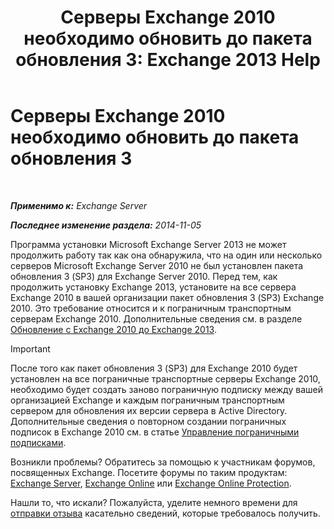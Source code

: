 ﻿---
title: 'Серверы Exchange 2010 необходимо обновить до пакета обновления 3: Exchange 2013 Help'
TOCTitle: Серверы Exchange 2010 необходимо обновить до пакета обновления 3
ms:assetid: 06f99869-79a2-4ac4-b947-b71430b178ad
ms:mtpsurl: https://technet.microsoft.com/ru-ru/library/ms.exch.setupreadiness.e15e14coexistenceminmajorversionrequirement(v=EXCHG.150)
ms:contentKeyID: 50487427
ms.date: 04/30/2018
mtps_version: v=EXCHG.150
ms.translationtype: HT
---

# Серверы Exchange 2010 необходимо обновить до пакета обновления 3

 

_**Применимо к:** Exchange Server_

_**Последнее изменение раздела:** 2014-11-05_

Программа установки Microsoft Exchange Server 2013 не может продолжить работу так как она обнаружила, что на один или несколько серверов Microsoft Exchange Server 2010 не был установлен пакета обновления 3 (SP3) для Exchange Server 2010. Перед тем, как продолжить установку Exchange 2013, установите на все сервера Exchange 2010 в вашей организации пакет обновления 3 (SP3) Exchange 2010. Это требование относится и к пограничным транспортным серверам Exchange 2010. Дополнительные сведения см. в разделе [Обновление с Exchange 2010 до Exchange 2013](upgrade-from-exchange-2010-to-exchange-2013-exchange-2013-help.md).

> [!IMPORTANT]  
> После того как пакет обновления 3 (SP3) для Exchange 2010 будет установлен на все пограничные транспортные серверы Exchange 2010, необходимо будет создать заново пограничную подписку между вашей организацией Exchange и каждым пограничным транспортным сервером для обновления их версии сервера в Active Directory. Дополнительные сведения о повторном создании пограничных подписок в Exchange 2010 см. в статье <a href="https://go.microsoft.com/fwlink/p/?linkid=269724">Управление пограничными подписками</a>.


Возникли проблемы? Обратитесь за помощью к участникам форумов, посвященных Exchange. Посетите форумы по таким продуктам: [Exchange Server](https://go.microsoft.com/fwlink/p/?linkid=60612), [Exchange Online](https://go.microsoft.com/fwlink/p/?linkid=267542) или [Exchange Online Protection](https://go.microsoft.com/fwlink/p/?linkid=285351).

Нашли то, что искали? Пожалуйста, уделите немного времени для [отправки отзыва](mailto:exsetuphelpfeedback@microsoft.com?subject=exchange%202013%20setup%20help%20feedbac) касательно сведений, которые требовалось получить.

